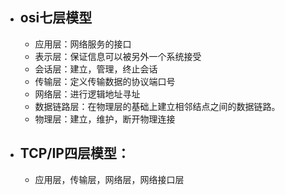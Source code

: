 - ## osi七层模型
	- 应用层：网络服务的接口
	- 表示层：保证信息可以被另外一个系统接受
	- 会话层：建立，管理，终止会话
	- 传输层：定义传输数据的协议端口号
	- 网络层：进行逻辑地址寻址
	- 数据链路层：在物理层的基础上建立相邻结点之间的数据链路。
	- 物理层：建立，维护，断开物理连接
- ## TCP/IP四层模型：
	- 应用层，传输层，网络层，网络接口层